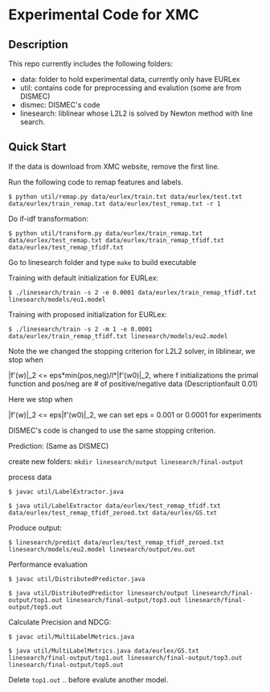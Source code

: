 # Experimental Code for XMC
## Description
This repo currently includes the following folders:
- data: folder to hold experimental data, currently only have EURLex
- util: contains code for preprocessing and evalution (some are from
  DISMEC)
- dismec: DISMEC's code
- linesearch: liblinear whose L2L2 is solved by Newton method with line
  search.

## Quick Start
If the data is download from XMC website, remove the first line.

Run the following code to remap features and labels.
  ```
  $ python util/remap.py data/eurlex/train.txt data/eurlex/test.txt data/eurlex/train_remap.txt data/eurlex/test_remap.txt -r 1
  ```
Do if-idf transformation:
  ```
  $ python util/transform.py data/eurlex/train_remap.txt data/eurlex/test_remap.txt data/eurlex/train_remap_tfidf.txt data/eurlex/test_remap_tfidf.txt
  ```
Go to linesearch folder and type `make` to build executable

Training with default initialization for EURLex:
  ```
  $ ./linesearch/train -s 2 -e 0.0001 data/eurlex/train_remap_tfidf.txt
linesearch/models/eu1.model
  ```
Training with proposed initialization for EURLex:
  ```
  $ ./linesearch/train -s 2 -m 1 -e 0.0001 data/eurlex/train_remap_tfidf.txt linesearch/models/eu2.model
  ```
Note the we changed the stopping criterion for L2L2 solver, in
liblinear, we stop when 

  |f'(w)|_2 <= eps\*min(pos,neg)/l\*|f'(w0)|_2,
  where f initializations the primal function and pos/neg are # of
  positive/negative data (Descriptionfault 0.01)

Here we stop when 

  |f'(w)|_2 <= eps|f'(w0)|_2, we can set eps = 0.001 or 0.0001 for experiments

DISMEC's code is changed to use the same stopping criterion.

Prediction: (Same as DISMEC)

create new folders: `mkdir linesearch/output linesearch/final-output`

process data
  ```
  $ javac util/LabelExtractor.java
  ```
  ```
  $ java util/LabelExtractor data/eurlex/test_remap_tfidf.txt data/eurlex/test_remap_tfidf_zeroed.txt data/eurlex/GS.txt
  ```
Produce output:
  ```
  $ linesearch/predict data/eurlex/test_remap_tfidf_zeroed.txt linesearch/models/eu2.model linesearch/output/eu.out
  ```
Performance evaluation
  ```
  $ javac util/DistributedPredictor.java
  ```
  ```
  $ java util/DistributedPredictor linesearch/output linesearch/final-output/top1.out linesearch/final-output/top3.out linesearch/final-output/top5.out
  ```
Calculate Precision and NDCG:
  ```
  $ javac util/MultiLabelMetrics.java
  ```
  ```
  $ java util/MultiLabelMetrics.java data/eurlex/GS.txt linesearch/final-output/top1.out linesearch/final-output/top3.out linesearch/final-output/top5.out
  ```

Delete `top1.out` .. before evalute another model. 


